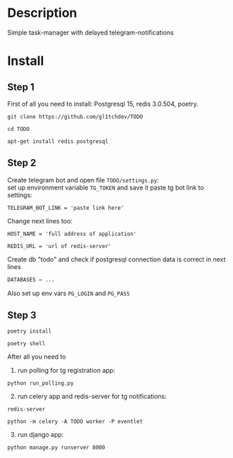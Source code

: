 # Description
Simple task-manager with delayed telegram-notifications
# Install
## Step 1
First of all you need to install: Postgresql 15, redis 3.0.504, poetry. 
```shell
git clone https://github.com/gl1tchdev/TODO
```
```shell
cd TODO
```
```shell
apt-get install redis postgresql
```
## Step 2
Create telegram bot and open file ```TODO/settings.py```:<br>
set up environment variable ```TG_TOKEN``` and save it
paste tg bot link to settings:
```
TELEGRAM_BOT_LINK = 'paste link here'
```
Change next lines too:<br>
```
HOST_NAME = 'full address of application'
```
```
REDIS_URL = 'url of redis-server'
```
Create db "todo" and check if postgresql connection data is correct in next lines
```python
DATABASES = ...
```
Also set up env vars ```PG_LOGIN``` and ```PG_PASS```
## Step 3
```shell
poetry install
```
```shell
poetry shell
```
After all you need to
1. run polling for tg registration app: 
```shell
python run_polling.py
```
2. run celery app and redis-server for tg notifications: 
```shell
redis-server
```
```shell
python -m celery -A TODO worker -P eventlet
```
3. run django app:
```shell
python manage.py runserver 8000
```
